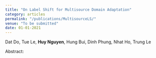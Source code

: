 ```yaml
---
title: "On Label Shift for Multisource Domain Adaptation"
category: articles
permalink: "/publications/MultisourceLS/"
venue: "To be submitted"
date: 01-01-2021
---
```


Dat Do, Tue Le, <b>Huy Nguyen</b>, Hung Bui, Dinh Phung, Nhat Ho, Trung Le

Abstract: 
